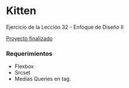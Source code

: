 # Kitten

Ejercicio de la Lección 32 - Enfoque de Diseño II

[Proyecto finalizado](https://fiorellaqa.github.io/Kitten/)

### Requerimientos

* Flexbox
* Srcset
* Medias Queries en tag.

